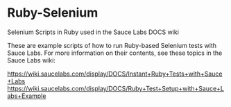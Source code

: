 # Ruby-Selenium
Selenium Scripts in Ruby used in the Sauce Labs DOCS wiki

These are example scripts of how to run Ruby-based Selenium tests with Sauce Labs. For more information on their contents, see these topics in the Sauce Labs wiki:

https://wiki.saucelabs.com/display/DOCS/Instant+Ruby+Tests+with+Sauce+Labs
https://wiki.saucelabs.com/display/DOCS/Ruby+Test+Setup+with+Sauce+Labs+Example

